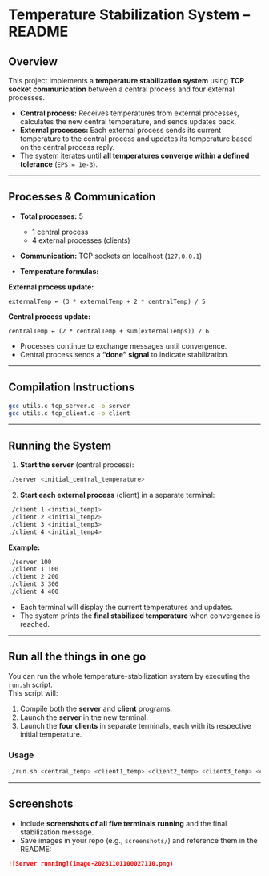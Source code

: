 # Temperature Stabilization System – README

## Overview

This project implements a **temperature stabilization system** using **TCP socket communication** between a central process and four external processes.

* **Central process:** Receives temperatures from external processes, calculates the new central temperature, and sends updates back.
* **External processes:** Each external process sends its current temperature to the central process and updates its temperature based on the central process reply.
* The system iterates until **all temperatures converge within a defined tolerance** (`EPS = 1e-3`).

---

## Processes & Communication

* **Total processes:** 5

  * 1 central process
  * 4 external processes (clients)
* **Communication:** TCP sockets on localhost (`127.0.0.1`)
* **Temperature formulas:**

**External process update:**

```
externalTemp ← (3 * externalTemp + 2 * centralTemp) / 5
```

**Central process update:**

```
centralTemp ← (2 * centralTemp + sum(externalTemps)) / 6
```

* Processes continue to exchange messages until convergence.
* Central process sends a **“done” signal** to indicate stabilization.

---

## Compilation Instructions

```bash
gcc utils.c tcp_server.c -o server
gcc utils.c tcp_client.c -o client
```

---

## Running the System

1. **Start the server** (central process):

```bash
./server <initial_central_temperature>
```

2. **Start each external process** (client) in a separate terminal:

```bash
./client 1 <initial_temp1>
./client 2 <initial_temp2>
./client 3 <initial_temp3>
./client 4 <initial_temp4>
```

**Example:**

```bash
./server 100
./client 1 100
./client 2 200
./client 3 300
./client 4 400
```

* Each terminal will display the current temperatures and updates.
* The system prints the **final stabilized temperature** when convergence is reached.

---
## Run all the things in one go

You can run the whole temperature-stabilization system by executing the `run.sh` script.  
This script will:

1. Compile both the **server** and **client** programs.
2. Launch the **server** in the new terminal.
3. Launch the **four clients** in separate terminals, each with its respective initial temperature.

### Usage

```bash
./run.sh <central_temp> <client1_temp> <client2_temp> <client3_temp> <client4_temp>
```
---
## Screenshots

* Include **screenshots of all five terminals running** and the final stabilization message.
* Save images in your repo (e.g., `screenshots/`) and reference them in the README:

```markdown
![Server running](image-20231101100027110.png)
```